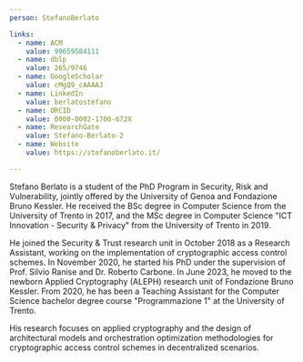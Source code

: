 ```yaml
---
person: StefanoBerlato

links:
  - name: ACM
    value: 99659584111
  - name: dblp
    value: 265/9746
  - name: GoogleScholar
    value: cMgQ9_cAAAAJ
  - name: LinkedIn
    value: berlatostefano
  - name: ORCID
    value: 0000-0002-1700-672X
  - name: ResearchGate
    value: Stefano-Berlato-2
  - name: Website
    value: https://stefanoberlato.it/

---
```


Stefano Berlato is a student of the PhD Program in Security, Risk and Vulnerability, jointly offered by the University of Genoa and Fondazione Bruno Kessler. He received the BSc degree in Computer Science from the University of Trento in 2017, and the MSc degree in Computer Science "ICT Innovation - Security & Privacy" from the University of Trento in 2019.

He joined the Security & Trust research unit in October 2018 as a Research Assistant, working on the implementation of cryptographic access control schemes. In November 2020, he started his PhD under the supervision of Prof. Silvio Ranise and Dr. Roberto Carbone. In June 2023, he moved to the newborn Applied Cryptography (ALEPH) research unit of Fondazione Bruno Kessler. From 2020, he has been a Teaching Assistant for the Computer Science bachelor degree course "Programmazione 1" at the University of Trento.

His research focuses on applied cryptography and the design of architectural models and orchestration optimization methodologies for cryptographic access control schemes in decentralized scenarios.